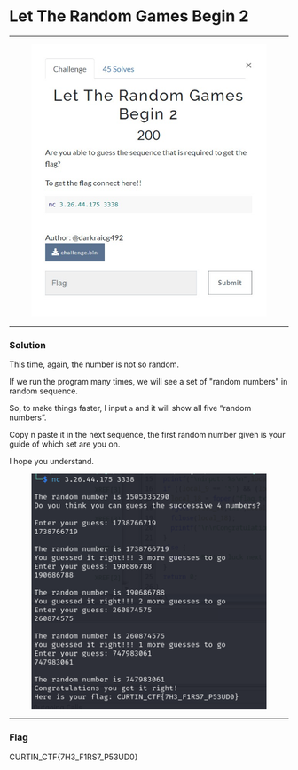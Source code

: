 # Let The Random Games Begin 2

***

<figure><img src="../../../.gitbook/assets/image (11) (1) (1) (1).png" alt=""><figcaption></figcaption></figure>

***

### Solution

This time, again, the number is not so random.

If we run the program many times, we will see a set of "random numbers" in random sequence.

So, to make things faster, I input `a` and it will show all five “random numbers”.

Copy n paste it in the next sequence, the first random number given is your guide of which set are you on.

I hope you understand.

<figure><img src="../../../.gitbook/assets/image (12) (1) (1) (1).png" alt=""><figcaption></figcaption></figure>

***

### Flag

CURTIN\_CTF{7H3\_F1RS7\_P53UD0}
